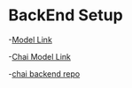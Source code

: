 # BackEnd Setup

-[Model Link](https://app.eraser.io/workspace/LG1ut6DdwqHkSSxlzP1Q)

-[Chai Model Link](https://app.eraser.io/workspace/YtPqZ1VogxGy1jzIDkzj) 

-[chai backend repo](https://github.com/hiteshchoudhary/chai-backend)



